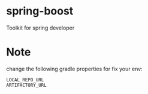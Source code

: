 # spring-boost
Toolkit for spring developer

# Note

change the following gradle properties for fix your env:

```
LOCAL_REPO_URL 
ARTIFACTORY_URL
```
